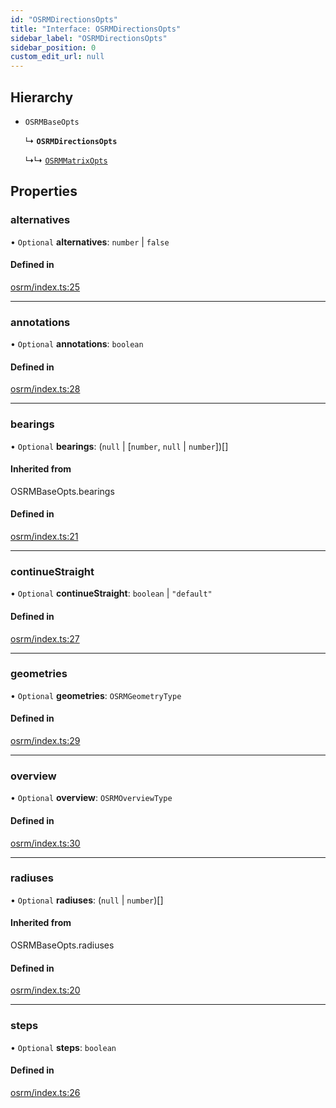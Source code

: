 ```yaml
---
id: "OSRMDirectionsOpts"
title: "Interface: OSRMDirectionsOpts"
sidebar_label: "OSRMDirectionsOpts"
sidebar_position: 0
custom_edit_url: null
---
```


## Hierarchy

- `OSRMBaseOpts`

  ↳ **`OSRMDirectionsOpts`**

  ↳↳ [`OSRMMatrixOpts`](OSRMMatrixOpts.md)

## Properties

### alternatives

• `Optional` **alternatives**: `number` \| ``false``

#### Defined in

[osrm/index.ts:25](https://github.com/chrstnbwnkl/routing-js/blob/f20a7c7/src/osrm/index.ts#L25)

___

### annotations

• `Optional` **annotations**: `boolean`

#### Defined in

[osrm/index.ts:28](https://github.com/chrstnbwnkl/routing-js/blob/f20a7c7/src/osrm/index.ts#L28)

___

### bearings

• `Optional` **bearings**: (``null`` \| [`number`, ``null`` \| `number`])[]

#### Inherited from

OSRMBaseOpts.bearings

#### Defined in

[osrm/index.ts:21](https://github.com/chrstnbwnkl/routing-js/blob/f20a7c7/src/osrm/index.ts#L21)

___

### continueStraight

• `Optional` **continueStraight**: `boolean` \| ``"default"``

#### Defined in

[osrm/index.ts:27](https://github.com/chrstnbwnkl/routing-js/blob/f20a7c7/src/osrm/index.ts#L27)

___

### geometries

• `Optional` **geometries**: `OSRMGeometryType`

#### Defined in

[osrm/index.ts:29](https://github.com/chrstnbwnkl/routing-js/blob/f20a7c7/src/osrm/index.ts#L29)

___

### overview

• `Optional` **overview**: `OSRMOverviewType`

#### Defined in

[osrm/index.ts:30](https://github.com/chrstnbwnkl/routing-js/blob/f20a7c7/src/osrm/index.ts#L30)

___

### radiuses

• `Optional` **radiuses**: (``null`` \| `number`)[]

#### Inherited from

OSRMBaseOpts.radiuses

#### Defined in

[osrm/index.ts:20](https://github.com/chrstnbwnkl/routing-js/blob/f20a7c7/src/osrm/index.ts#L20)

___

### steps

• `Optional` **steps**: `boolean`

#### Defined in

[osrm/index.ts:26](https://github.com/chrstnbwnkl/routing-js/blob/f20a7c7/src/osrm/index.ts#L26)
